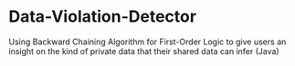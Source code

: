 # Data-Violation-Detector
 Using Backward Chaining Algorithm for First-Order Logic to give users an insight on the kind of private data that their shared data can infer  (Java)
